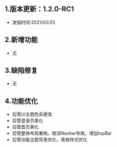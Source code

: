 ## 1.版本更新：1.2.0-RC1
- 发版时间:2021/02/25

## 2.新增功能
- 无

## 3.缺陷修复
- 无

## 4.功能优化
- 后管UI主题色系更改
- 后管登录页美化
- 后管首页美化
- 后管整体布局重构，取消Navbar布局，增加topBar
- 后管功能主题背景优化，表格样式优化

